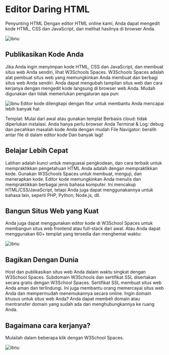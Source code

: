 # Editor Daring HTML
Penyunting HTML
Dengan editor HTML online kami, Anda dapat mengedit kode HTML, CSS dan JavaScript, dan melihat hasilnya di browser Anda.

![ibnu](https://github.com/uin-unit/docs-html/blob/main/images/editor%201.png)
## Publikasikan Kode Anda
Jika Anda ingin menyimpan kode HTML, CSS dan JavaScript, dan membuat situs web Anda sendiri, lihat W3Schools Spaces.
W3Schools Spaces adalah alat pembuat situs web yang memungkinkan Anda membuat dan berbagi situs web Anda sendiri.
Anda dapat mengubah tampilan situs web dan cara kerjanya dengan mengedit kode langsung di browser web Anda.
Mudah digunakan dan tidak memerlukan pengaturan apa pun:

![ibnu](https://github.com/uin-unit/docs-html/blob/main/images/editor%202.png)
Editor kode dilengkapi dengan fitur untuk membantu Anda mencapai lebih banyak hal:

Templat: Mulai dari awal atau gunakan templat
Berbasis cloud: tidak diperlukan instalasi. Anda hanya perlu browser Anda
Terminal & Log: debug dan pecahkan masalah kode Anda dengan mudah
File Navigator: beralih antar file di dalam editor kode
Dan banyak lagi!
## Belajar Lebih Cepat
Latihan adalah kunci untuk menguasai pengkodean, dan cara terbaik untuk mempraktikkan pengetahuan HTML Anda adalah dengan mempraktikkan kode.
Gunakan W3Schools Spaces untuk membuat, menguji, dan menerapkan kode.
Editor kode memungkinkan Anda menulis dan mempraktikkan berbagai jenis bahasa komputer. Ini mencakup HTML/CSS/JavaScript, tetapi Anda juga dapat menggunakannya untuk bahasa lain, seperti PHP, Python, Node.js, dll.
## Bangun Situs Web yang Kuat
Anda juga dapat menggunakan editor kode di W3School Spaces untuk membangun situs web frontend atau full-stack dari awal.
Atau Anda dapat menggunakan 60+ templat yang tersedia dan menghemat waktu:

![ibnu](https://github.com/uin-unit/docs-html/blob/main/images/editor%20%203.png)
## Bagikan Dengan Dunia
Host dan publikasikan situs web Anda dalam waktu singkat dengan W3School Spaces.
Subdomain W3Schools dan sertifikat SSL disertakan secara gratis dengan W3School Spaces. Sertifikat SSL membuat situs web Anda aman dan terlindungi. Ini juga membantu orang memercayai situs web Anda dan mempermudah menemukannya secara online.
Ingin domain khusus untuk situs web Anda?
Anda dapat membeli domain atau mentransfer domain yang sudah ada dan menghubungkannya ke ruang Anda.
## Bagaimana cara kerjanya?
Mulailah dalam beberapa klik dengan W3School Spaces.

![ibnu](https://github.com/uin-unit/docs-html/blob/main/images/editor%204.png)
